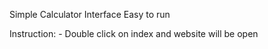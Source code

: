 Simple Calculator Interface
Easy to run

Instruction: -
Double click on index and website will be open
